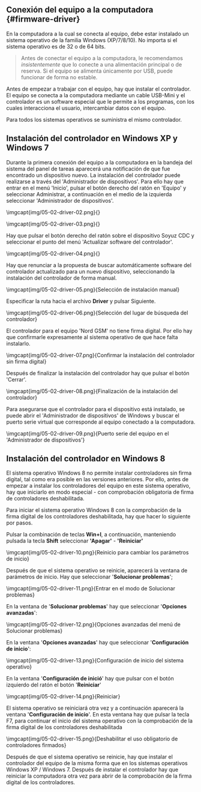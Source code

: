 ## Conexión del equipo a la computadora {#firmware-driver}

En la computadora a la cual se conecta al equipo, debe estar instalado un sistema operativo de la familia Windows (XP/7/8/10). No importa si el sistema operativo es de 32 o de 64 bits.

> Antes de conectar el equipo a la computadora, le recomendamos *insistentemente* que lo conecte a una alimentación principal o de reserva. Si el equipo se alimenta únicamente por USB, puede funcionar de forma no estable.

Antes de empezar a trabajar con el equipo, hay que instalar el controlador. El equipo se conecta a la computadora mediante un cable USB-Mini y el controlador es un software especial que le permite a los programas, con los cuales interacciona el usuario, intercambiar datos con el equipo.

Para todos los sistemas operativos se suministra el mismo controlador.

## Instalación del controlador en Windows XP y Windows 7

Durante la primera conexión del equipo a la computadora en la bandeja del sistema del panel de tareas aparecerá una notificación de que fue encontrado un dispositivo nuevo. La instalación del controlador puede realizarse a través del 'Administrador de dispositivos'. Para ello hay que entrar en el menú 'Inicio', pulsar el botón derecho del ratón en 'Equipo' y seleccionar Administrar, a continuación en el medio de la izquierda seleccionar 'Administrador de dispositivos'.

\imgcapt{img/05-02-driver-02.png}{}

\imgcapt{img/05-02-driver-03.png}{}

Hay que pulsar el botón derecho del ratón sobre el dispositivo Soyuz CDC y seleccionar el punto del menú 'Actualizar software del controlador'.

\imgcapt{img/05-02-driver-04.png}{}

Hay que renunciar a la propuesta de buscar automáticamente software del controlador actualizado para un nuevo dispositivo, seleccionando la instalación del controlador de forma manual.

\imgcapt{img/05-02-driver-05.png}{Selección de instalación manual}

Especificar la ruta hacia el archivo **Driver** y pulsar Siguiente.

\imgcapt{img/05-02-driver-06.png}{Selección del lugar de búsqueda del controlador}

El controlador para el equipo 'Nord GSM' no tiene firma digital. Por ello hay que confirmarle expresamente al sistema operativo de que hace falta instalarlo.

\imgcapt{img/05-02-driver-07.png}{Confirmar la instalación del controlador sin firma digital}

Después de finalizar la instalación del controlador hay que pulsar el botón 'Cerrar'.

\imgcapt{img/05-02-driver-08.png}{Finalización de la instalación del controlador}

Para asegurarse que el controlador para el dispositivo está instalado, se puede abrir el 'Administrador de dispositivos' de Windows y buscar el puerto serie virtual que corresponde al equipo conectado a la computadora.

\imgcapt{img/05-02-driver-09.png}{Puerto serie del equipo en el 'Administrador de dispositivos'}


## Instalación del controlador en Windows 8

El sistema operativo Windows 8 no permite instalar controladores sin firma digital, tal como era posible en las versiones anteriores. Por ello, antes de empezar a instalar los controladores del equipo en este sistema operativo, hay que iniciarlo en modo especial - con comprobación obligatoria de firma de controladores deshabilitada.

Para iniciar el sistema operativo Windows 8 con la comprobación de la firma digital de los controladores deshabilitada, hay que hacer lo siguiente por pasos.

Pulsar la combinación de teclas **Win+I**, a continuación, manteniendo pulsada la tecla **Shift** seleccionar **'Apagar'** - **'Reiniciar'**

\imgcapt{img/05-02-driver-10.png}{Reinicio para cambiar los parámetros de inicio}

Después de que el sistema operativo se reinicie, aparecerá la ventana de parámetros de inicio. Hay que seleccionar '**Solucionar problemas**';

\imgcapt{img/05-02-driver-11.png}{Entrar en el modo de Solucionar problemas}

En la ventana de '**Solucionar problemas**' hay que seleccionar '**Opciones avanzadas**':

\imgcapt{img/05-02-driver-12.png}{Opciones avanzadas del menú de Solucionar problemas}

En la ventana '**Opciones avanzadas**' hay que seleccionar '**Configuración de inicio**':

\imgcapt{img/05-02-driver-13.png}{Configuración de inicio del sistema operativo}

En la ventana '**Configuración de inició**' hay que pulsar con el botón izquierdo del ratón el botón '**Reiniciar**'

\imgcapt{img/05-02-driver-14.png}{Reiniciar}

El sistema operativo se reiniciará otra vez y a continuación aparecerá la ventana '**Configuración de inicio**'. En esta ventana hay que pulsar la tecla F7, para continuar el inicio del sistema operativo con la comprobación de la firma digital de los controladores deshabilitada


\imgcapt{img/05-02-driver-15.png}{Deshabilitar el uso obligatorio de controladores firmados}

Después de que el sistema operativo se reinicie, hay que instalar el controlador del equipo de la misma forma que en los sistemas operativos Windows XP / Windows 7. Después de instalar el controlador hay que reiniciar la computadora otra vez para abrir de la comprobación de la firma digital de los controladores.
